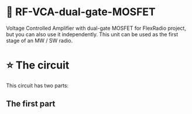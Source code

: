 # 🚀 RF-VCA-dual-gate-MOSFET
Voltage Controlled Amplifier with dual-gate MOSFET for FlexRadio project, but you can also use it independently. This unit can be used as the first stage of an MW / SW radio.

# ⭐ The circuit

This circuit has two parts:

## The first part


